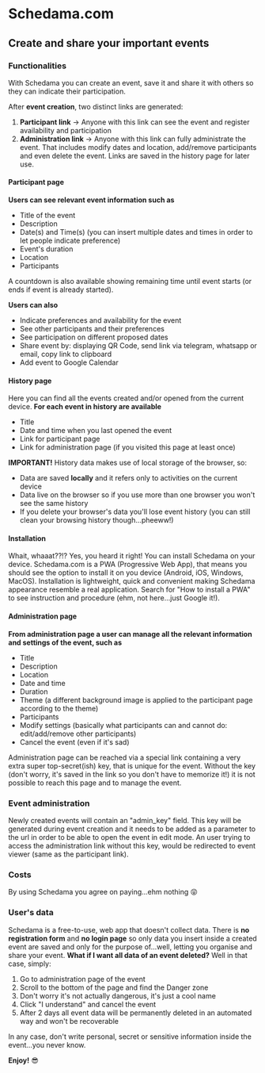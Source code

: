 # Schedama.com #
## Create and share your important events ##

### Functionalities ###
With Schedama you can create an event, save it and share it with others so they can indicate their participation.

After **event creation**, two distinct links are generated:
1. **Participant link**     -> Anyone with this link can see the event and register availability and participation
2. **Administration link**  -> Anyone with this link can fully administrate the event. That includes modify dates and location, add/remove participants and even delete the event.
Links are saved in the history page for later use.


#### Participant page ####
**Users can see relevant event information such as**
- Title of the event
- Description
- Date(s) and Time(s) (you can insert multiple dates and times in order to let people indicate preference)
- Event's duration
- Location
- Participants

A countdown is also available showing remaining time until event starts (or ends if event is already started).

**Users can also**
- Indicate preferences and availability for the event
- See other participants and their preferences
- See participation on different proposed dates
- Share event by: displaying QR Code, send link via telegram, whatsapp or email, copy link to clipboard
- Add event to Google Calendar


#### History page ####
Here you can find all the events created and/or opened from the current device.
**For each event in history are available**
- Title
- Date and time when you last opened the event
- Link for participant page
- Link for administration page (if you visited this page at least once)

**IMPORTANT!** History data makes use of local storage of the browser, so:
- Data are saved **locally** and it refers only to activities on the current device
- Data live on the browser so if you use more than one browser you won't see the same history
- If you delete your browser's data you'll lose event history (you can still clean your browsing history though...pheeww!)

#### Installation ####
Whait, whaaat??!?
Yes, you heard it right! You can install Schedama on your device.
Schedama.com is a PWA (Progressive Web App), that means you should see the option to install it on you device (Android, iOS, Windows, MacOS). Installation is lightweight, quick and convenient making Schedama appearance resemble a real application.
Search for "How to install a PWA" to see instruction and procedure (ehm, not here...just Google it!).

#### Administration page ####
**From administration page a user can manage all the relevant information and settings of the event, such as**
- Title
- Description
- Location
- Date and time
- Duration
- Theme (a different background image is applied to the participant page according to the theme)
- Participants
- Modify settings (basically what participants can and cannot do: edit/add/remove other participants)
- Cancel the event (even if it's sad)

Administration page can be reached via a special link containing a very extra super top-secret(ish) key, that is unique for the event.
Without the key (don't worry, it's saved in the link so you don't have to memorize it!) it is not possible to reach this page and to manage the event.

### Event administration ###
Newly created events will contain an "admin_key" field.
This key will be generated during event creation and it needs to be added as a parameter to the url in order to be able to open the event in edit mode.
An user trying to access the administration link without this key, would be redirected to event viewer (same as the participant link).


### Costs ###
By using Schedama you agree on paying...ehm nothing 😝

### User's data ###
Schedama is a free-to-use, web app that doesn't collect data.
There is **no registration form** and **no login page** so only data you insert inside a created event are saved and only for the purpose of...well, letting you organise and share your event.
**What if I want all data of an event deleted?**
Well in that case, simply: 
1. Go to administration page of the event
2. Scroll to the bottom of the page and find the Danger zone
3. Don't worry it's not actually dangerous, it's just a cool name
4. Click "I understand" and cancel the event
5. After 2 days all event data will be permanently deleted in an automated way and won't be recoverable

In any case, don't write personal, secret or sensitive information inside the event...you never know.

**Enjoy!** 😎